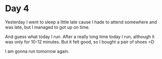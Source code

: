 # Day 4

Yesterday I went to sleep a little late cause I hade to attend somewhere and was late, but I managed to got up on time.

And guess what today I run. After a really long time today I run, although it was only for 10-12 minutes. But it felt good, so I bought a pair of shoes =D

I am gonna run tomorrow again.
